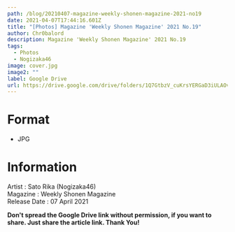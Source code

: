 ```yaml
---
path: /blog/20210407-magazine-weekly-shonen-magazine-2021-no19
date: 2021-04-07T17:44:16.601Z
title: "[Photos] Magazine 'Weekly Shonen Magazine' 2021 No.19"
author: Chr0balord
description: Magazine 'Weekly Shonen Magazine' 2021 No.19
tags:
  - Photos
  - Nogizaka46
image: cover.jpg
image2: ""
label: Google Drive
url: https://drive.google.com/drive/folders/1Q7GtbzV_cuKrsYERGaD3iULAOvaCRvyF?usp=sharing
---
```

# Format

* JPG

# Information

Artist : Sato Rika (Nogizaka46)\
Magazine : Weekly Shonen Magazine\
Release Date : 07 April 2021

**Don't spread the Google Drive link without permission, if you want to share. Just share the article link. Thank You!**